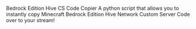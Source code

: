 Bedrock Edition Hive CS Code Copier
A python script that allows you to instantly copy Minecraft Bedrock Edition Hive Network Custom Server Code over to your stream!
